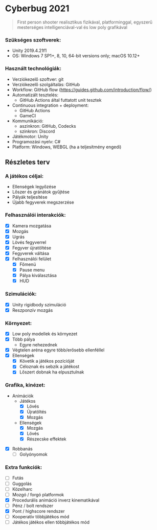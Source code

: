 # Cyberbug 2021
> First person shooter realisztikus fizikával, platforminggal, egyszerű mesterséges intelligenciával-val és low poly grafikával

### Szükséges szoftverek:
 * Unity 2019.4.21f1
 * OS: Windows 7 SP1+, 8, 10, 64-bit versions only; macOS 10.12+

### Használt technológiák:
 * Verziókezelő szoftver: git
 * Verziókezelő szolgáltalás: GitHub
 * Workflow: GitHub flow (https://guides.github.com/introduction/flow/)
 * Automatizált tesztelés:
   * GitHub Actions által futtatott unit tesztek
 * Continuous integration + deployment:
   * GitHub Actions
   * GameCI
 * Kommunikáció: 
   * aszinkron: GitHub, Codecks
   * szinkron: Discord
 * Játékmotor: Unity
 * Programozási nyelv: C#
 * Platform: Windows, WEBGL (ha a teljesítmény engedi)

## Részletes terv

### A játékos céljai:
 * Ellenségek legyőzése
 * Lőszer és gránátok gyűjtése
 * Pályák teljesítése
 * Újabb fegyverek megszerzése

### Felhasználói interakciók:
 - [x] Kamera mozgatása
 - [x] Mozgás
 - [x] Ugrás
 - [x] Lövés fegyverrel
 - [x] Fegyver újratöltése
 - [x] Fegyverek váltása
 - [x] Felhasználói felület
   - [x] Főmenü
   - [X] Pause menu
   - [X] Pálya kiválasztása
   - [X] HUD

### Szimulációk:
 - [x] Unity rigidbody szimuláció
 - [x] Reszponzív mozgás

### Környezet:
 - [X] Low poly modellek és környezet
 - [X] Több pálya
   * Egyre nehezednek
 - [x] Végtelen aréna egyre több/erősebb ellenféllel
 - [x] Ellenségek
   - [x] Követik a játékos pozícióját
   - [x] Céloznak és sebzik a játékost
   - [x] Lőszert dobnak ha elpusztulnak

### Grafika, kinézet:
 * Animációk
   * Játékos
     - [X] Lövés
     - [X] Újratöltés
     - [X] Mozgás
   * Ellenségek
     - [x] Mozgás
     - [x] Lövés
     - [x] Részecske effektek
 - [x] Robbanás
   - [ ] Golyónyomok

### Extra funkciók:
 - [ ] Futás
 - [ ] Guggolás
 - [ ] Közelharc
 - [ ] Mozgó / forgó platformok
 - [x] Procedurális animáció inverz kinematikával
 - [ ] Pénz / bolt rendszer
 - [X] Pont / highscore rendszer
 - [ ] Kooperatív többjátékos mód
 - [ ] Játékos játékos ellen többjátékos mód
